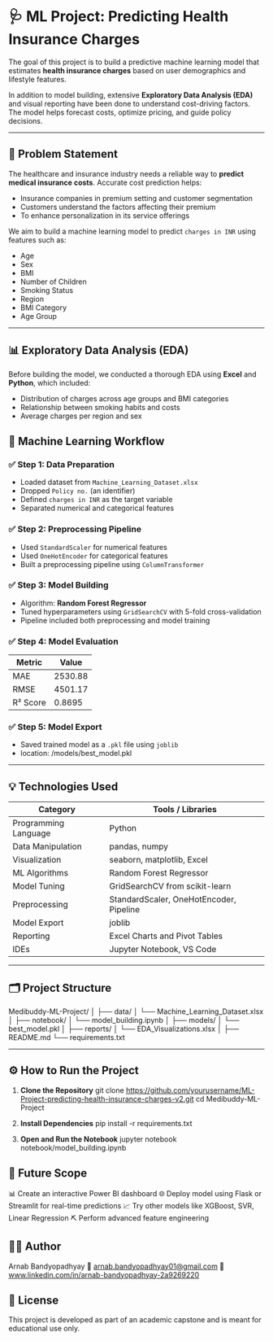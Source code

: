 # 🩺 ML Project: Predicting Health Insurance Charges 

The goal of this project is to build a predictive machine learning model that estimates **health insurance charges** based on user demographics and lifestyle features.

In addition to model building, extensive **Exploratory Data Analysis (EDA)** and visual reporting have been done to understand cost-driving factors. The model helps forecast costs, optimize pricing, and guide policy decisions.

---

## 📌 Problem Statement

The healthcare and insurance industry needs a reliable way to **predict medical insurance costs**. Accurate cost prediction helps:

- Insurance companies in premium setting and customer segmentation  
- Customers understand the factors affecting their premium  
- To enhance personalization in its service offerings  

We aim to build a machine learning model to predict `charges in INR` using features such as:

- Age  
- Sex  
- BMI  
- Number of Children  
- Smoking Status  
- Region  
- BMI Category  
- Age Group  

---

## 📊 Exploratory Data Analysis (EDA)

Before building the model, we conducted a thorough EDA using **Excel** and **Python**, which included:

- Distribution of charges across age groups and BMI categories  
- Relationship between smoking habits and costs  
- Average charges per region and sex  

## 🧠 Machine Learning Workflow

### ✅ Step 1: Data Preparation
- Loaded dataset from `Machine_Learning_Dataset.xlsx`  
- Dropped `Policy no.` (an identifier)  
- Defined `charges in INR` as the target variable  
- Separated numerical and categorical features  

### ✅ Step 2: Preprocessing Pipeline
- Used `StandardScaler` for numerical features  
- Used `OneHotEncoder` for categorical features  
- Built a preprocessing pipeline using `ColumnTransformer`  

### ✅ Step 3: Model Building
- Algorithm: **Random Forest Regressor**  
- Tuned hyperparameters using `GridSearchCV` with 5-fold cross-validation  
- Pipeline included both preprocessing and model training  

### ✅ Step 4: Model Evaluation

| Metric     | Value       |
|------------|-------------|
| MAE        | 2530.88     |
| RMSE       | 4501.17     |
| R² Score   | 0.8695      |

### ✅ Step 5: Model Export
- Saved trained model as a `.pkl` file using `joblib`
- location: /models/best_model.pkl 

---

## 💡 Technologies Used

| Category              | Tools / Libraries                       |
|-----------------------|------------------------------------------|
| Programming Language  | Python                                   |
| Data Manipulation     | pandas, numpy                            |
| Visualization         | seaborn, matplotlib, Excel               |
| ML Algorithms         | Random Forest Regressor                  |
| Model Tuning          | GridSearchCV from scikit-learn           |
| Preprocessing         | StandardScaler, OneHotEncoder, Pipeline  |
| Model Export          | joblib                                   |
| Reporting             | Excel Charts and Pivot Tables            |
| IDEs                  | Jupyter Notebook, VS Code                |

---

## 🗂️ Project Structure

Medibuddy-ML-Project/
│
├── data/
│ └── Machine_Learning_Dataset.xlsx
│
├── notebook/
│ └── model_building.ipynb
│
├── models/
│ └── best_model.pkl
│
├── reports/
│ └── EDA_Visualizations.xlsx
│
├── README.md
└── requirements.txt

---

## ⚙️ How to Run the Project

1. **Clone the Repository**
git clone https://github.com/yourusername/ML-Project-predicting-health-insurance-charges-v2.git
cd Medibuddy-ML-Project

2. **Install Dependencies**
pip install -r requirements.txt
3. **Open and Run the Notebook**
jupyter notebook notebook/model_building.ipynb

## 🔮 Future Scope
📊 Create an interactive Power BI dashboard
🌐 Deploy model using Flask or Streamlit for real-time predictions
📈 Try other models like XGBoost, SVR, Linear Regression
⛏️ Perform advanced feature engineering

## 👨‍💻 Author
Arnab Bandyopadhyay
📧 arnab.bandyopadhyay01@gmail.com
🔗 www.linkedin.com/in/arnab-bandyopadhyay-2a9269220

## 📄 License
This project is developed as part of an academic capstone and is meant for educational use only.
